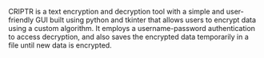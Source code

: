CRIPTR is a text encryption and decryption tool with a simple and user-friendly GUI built using python and tkinter that allows users to encrypt data using a custom algorithm. It employs a username-password authentication to access decryption, and also saves the encrypted data temporarily in a file until new data is encrypted.